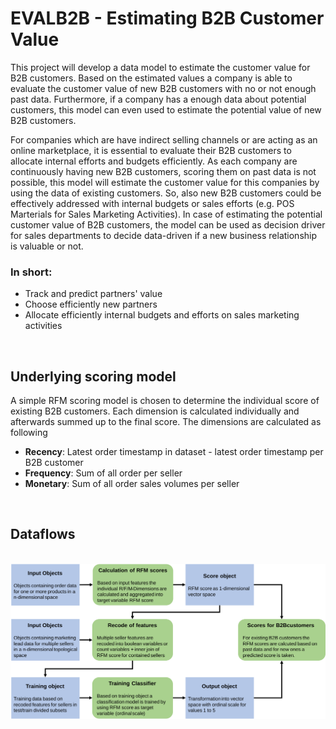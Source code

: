 # **EVALB2B** - Estimating B2B Customer Value

This project will develop a data model to estimate the customer value for B2B customers. Based on the estimated values a company is able to evaluate the customer value of new B2B customers with no or not enough past data. Furthermore, if a company has a enough data about potential customers, this model can even used to estimate the potential value of new B2B customers.

For companies which are have indirect selling channels or are acting as an online marketplace, it is essential to evaluate their B2B customers to allocate internal efforts and budgets efficiently. As each company are continuously having new B2B customers, scoring them on past data is not possible, this model will estimate the customer value for this companies by using the data of existing customers. So, also new B2B customers could be effectively addressed with internal budgets or sales efforts (e.g. POS Marterials for Sales Marketing Activities). In case of estimating the potential customer value of B2B customers, the model can be used as decision driver for sales departments to decide data-driven if a new business relationship is valuable or not.

### **In short:**

- Track and predict partners' value
- Choose efficiently new partners
- Allocate efficiently internal budgets and efforts on sales marketing activities

</br>

## **Underlying scoring model**

A simple RFM scoring model is chosen to determine the individual score of existing B2B customers. Each dimension is calculated individually and afterwards summed up to the final score. The dimensions are calculated as following

- **Recency**: Latest order timestamp in dataset - latest order timestamp per B2B customer
- **Frequency**: Sum of all order per seller
- **Monetary**: Sum of all order sales volumes per seller

</br>

## **Dataflows**
</br>
<img src='Dataflow_DAG.svg'/>